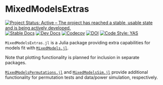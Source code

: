 # MixedModelsExtras

[![Project Status: Active – The project has reached a stable, usable state and is being actively developed.](https://www.repostatus.org/badges/latest/active.svg)](https://www.repostatus.org/#active)
[![Stable Docs][docs-stable-img]][docs-stable-url]
[![Dev Docs][docs-dev-img]][docs-dev-url]
[![Codecov](https://codecov.io/gh/palday/MixedModelsExtras.jl/branch/main/graph/badge.svg)](https://codecov.io/gh/palday/MixedModelsExtras.jl)
[![DOI](https://zenodo.org/badge/337082120.svg)](https://zenodo.org/badge/latestdoi/337082120)
[![Code Style: YAS](https://img.shields.io/badge/code%20style-yas-1fdcb2.svg)](https://github.com/jrevels/YASGuide)

[docs-dev-img]: https://img.shields.io/badge/docs-dev-blue.svg
[docs-dev-url]: https://palday.github.io/MixedModelsExtras.jl/dev

[docs-stable-img]: https://img.shields.io/badge/docs-stable-blue.svg
[docs-stable-url]: https://palday.github.io/MixedModelsExtras.jl/stable


`MixedModelsExtras.jl` is a Julia package providing extra capabilities for models fit with [`MixedModels.jl`](https://juliastats.org/MixedModels.jl/stable/).

Note that plotting functionality is planned for inclusion in separate packages.

[`MixedModelsPermutations.jl`](https://github.com/palday/MixedModelsPermutations.jl) and [`MixedModelsSim.jl`](https://github.com/RePsychLing/MixedModelsSim.jl/) provide additional functionality for permutation tests and data/power simulation, respectively.
